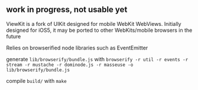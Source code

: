 ## work in progress, not usable yet

ViewKit is a fork of UIKit designed for mobile WebKit WebViews. Initially designed for iOS5, it may be ported to other WebKits/mobile browsers in the future

Relies on browserified node libraries such as EventEmitter

generate `lib/browserify/bundle.js` with `browserify -r util -r events -r stream -r mustache -r dominode.js -r masseuse -o lib/browserify/bundle.js`

compile `build/` with `make`